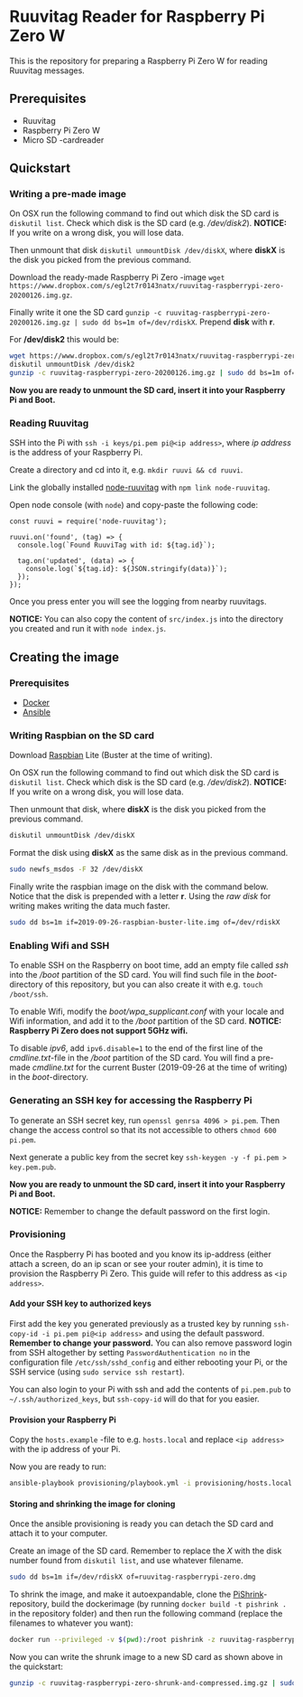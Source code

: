 # Ruuvitag Reader for Raspberry Pi Zero W

This is the repository for preparing a Raspberry Pi Zero W for reading Ruuvitag messages.

## Prerequisites

* Ruuvitag
* Raspberry Pi Zero W
* Micro SD -cardreader

## Quickstart

### Writing a pre-made image

On OSX run the following command to find out which disk the SD card is `diskutil list`. Check which disk is the SD card (e.g. */dev/disk2*). **NOTICE:** If you write on a wrong disk, you will lose data.

Then unmount that disk `diskutil unmountDisk /dev/diskX`, where **diskX** is the disk you picked from the previous command.

Download the ready-made Raspberry Pi Zero -image `wget https://www.dropbox.com/s/egl2t7r0143natx/ruuvitag-raspberrypi-zero-20200126.img.gz`.

Finally write it one the SD card `gunzip -c ruuvitag-raspberrypi-zero-20200126.img.gz | sudo dd bs=1m of=/dev/rdiskX`. Prepend **disk** with **r**.

For **/dev/disk2** this would be:

```bash
wget https://www.dropbox.com/s/egl2t7r0143natx/ruuvitag-raspberrypi-zero-20200126.img.gz
diskutil unmountDisk /dev/disk2
gunzip -c ruuvitag-raspberrypi-zero-20200126.img.gz | sudo dd bs=1m of=/dev/rdisk2
```

**Now you are ready to unmount the SD card, insert it into your Raspberry Pi and Boot.**

### Reading Ruuvitag

SSH into the Pi with `ssh -i keys/pi.pem pi@<ip address>`, where *ip address* is the address of your Raspberry Pi.

Create a directory and cd into it, e.g. `mkdir ruuvi && cd ruuvi`.

Link the globally installed [node-ruuvitag](https://github.com/pakastin/node-ruuvitag) with `npm link node-ruuvitag`.

Open node console (with `node`) and copy-paste the following code:

```node
const ruuvi = require('node-ruuvitag');

ruuvi.on('found', (tag) => {
  console.log(`Found RuuviTag with id: ${tag.id}`);

  tag.on('updated', (data) => {
    console.log(`${tag.id}: ${JSON.stringify(data)}`);
  });
});
```

Once you press enter you will see the logging from nearby ruuvitags.

**NOTICE:** You can also copy the content of `src/index.js` into the directory you created and run it with `node index.js`.

## Creating the image

### Prerequisites

* [Docker](https://docs.docker.com/install/)
* [Ansible](https://docs.ansible.com/ansible/latest/installation_guide/intro_installation.html)

### Writing Raspbian on the SD card

Download [Raspbian](https://www.raspberrypi.org/downloads/raspbian/) Lite (Buster at the time of writing).

On OSX run the following command to find out which disk the SD card is `diskutil list`. Check which disk is the SD card (e.g. */dev/disk2*). **NOTICE:** If you write on a wrong disk, you will lose data.

Then unmount that disk, where **diskX** is the disk you picked from the previous command.

```bash
diskutil unmountDisk /dev/diskX
```

Format the disk using **diskX** as the same disk as in the previous command.

```bash
sudo newfs_msdos -F 32 /dev/diskX
```

Finally write the raspbian image on the disk with the command below. Notice that the disk is prepended with a letter **r**. Using the *raw disk* for writing makes writing the data much faster.
    
```bash
sudo dd bs=1m if=2019-09-26-raspbian-buster-lite.img of=/dev/rdiskX
```

### Enabling Wifi and SSH

To enable SSH on the Raspberry on boot time, add an empty file called *ssh* into the */boot* partition of the SD card. You will find such file in the *boot*-directory of this repository, but you can also create it with e.g. `touch /boot/ssh`.

To enable Wifi, modify the *boot/wpa_supplicant.conf* with your locale and Wifi information, and add it to the */boot* partition of the SD card. **NOTICE: Raspberry Pi Zero does not support 5GHz wifi.**

To disable *ipv6*, add `ipv6.disable=1` to the end of the first line of the *cmdline.txt*-file in the */boot* partition of the SD card. You will find a pre-made *cmdline.txt* for the current Buster (2019-09-26 at the time of writing) in the *boot*-directory.

### Generating an SSH key for accessing the Raspberry Pi

To generate an SSH secret key, run `openssl genrsa 4096 > pi.pem`. Then change the access control so that its not accessible to others `chmod 600 pi.pem`.

Next generate a public key from the secret key `ssh-keygen -y -f pi.pem > key.pem.pub`.

**Now you are ready to unmount the SD card, insert it into your Raspberry Pi and Boot.**

**NOTICE:** Remember to change the default password on the first login.

### Provisioning

Once the Raspberry Pi has booted and you know its ip-address (either attach a screen, do an ip scan or see your router admin), it is time to provision the Raspberry Pi Zero. This guide will refer to this address as `<ip address>`.

#### Add your SSH key to authorized keys

First add the key you generated previously as a trusted key by running `ssh-copy-id -i pi.pem pi@<ip address>` and using the default password. **Remember to change your password.** You can also remove password login from SSH altogether by setting `PasswordAuthentication no` in the configuration file `/etc/ssh/sshd_config` and either rebooting your Pi, or the SSH service (using `sudo service ssh restart`).

You can also login to your Pi with ssh and add the contents of `pi.pem.pub` to `~/.ssh/authorized_keys`, but `ssh-copy-id` will do that for you easier.

#### Provision your Raspberry Pi

Copy the `hosts.example` -file to e.g. `hosts.local` and replace `<ip address>` with the ip address of your Pi.

Now you are ready to run:

```bash
ansible-playbook provisioning/playbook.yml -i provisioning/hosts.local
```

#### Storing and shrinking the image for cloning

Once the ansible provisioning is ready you can detach the SD card and attach it to your computer.

Create an image of the SD card. Remember to replace the *X* with the disk number found from `diskutil list`, and use whatever filename.

```bash
sudo dd bs=1m if=/dev/rdiskX of=ruuvitag-raspberrypi-zero.dmg
```

To shrink the image, and make it autoexpandable, clone the [PiShrink](https://github.com/mrako/PiShrink)-repository, build the dockerimage (by running `docker build -t pishrink .` in the repository folder) and then run the following command (replace the filenames to whatever you want):

```bash
docker run --privileged -v $(pwd):/root pishrink -z ruuvitag-raspberrypi-zero.dmg ruuvitag-raspberrypi-zero-shrunk-and-compressed.img
```

Now you can write the shrunk image to a new SD card as shown above in the quickstart:

```bash
gunzip -c ruuvitag-raspberrypi-zero-shrunk-and-compressed.img.gz | sudo dd bs=1m of=/dev/rdiskX`.
```
